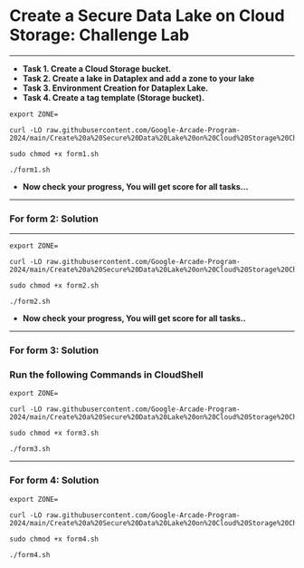 # Create a Secure Data Lake on Cloud Storage: Challenge Lab 
---

* **Task 1. Create a Cloud Storage bucket.**
* **Task 2. Create a lake in Dataplex and add a zone to your lake**
* **Task 3. Environment Creation for Dataplex Lake.**
* **Task 4. Create a tag template (Storage bucket).**

```
export ZONE=
```
```
curl -LO raw.githubusercontent.com/Google-Arcade-Program-2024/main/Create%20a%20Secure%20Data%20Lake%20on%20Cloud%20Storage%20Challenge%20Lab/form1.sh

sudo chmod +x form1.sh

./form1.sh
```

* **Now check your progress, You will get score for all tasks...**
---

### For form 2: Solution
---

```
export ZONE=
```
```
curl -LO raw.githubusercontent.com/Google-Arcade-Program-2024/main/Create%20a%20Secure%20Data%20Lake%20on%20Cloud%20Storage%20Challenge%20Lab/form2.sh

sudo chmod +x form2.sh

./form2.sh
```

* **Now check your progress, You will get score for all tasks..**
---

### For form 3: Solution

### Run the following Commands in CloudShell

```
export ZONE=
```
```
curl -LO raw.githubusercontent.com/Google-Arcade-Program-2024/main/Create%20a%20Secure%20Data%20Lake%20on%20Cloud%20Storage%20Challenge%20Lab/form3.sh

sudo chmod +x form3.sh

./form3.sh
```
---

### For form 4: Solution 


```
export ZONE=
```
```
curl -LO raw.githubusercontent.com/Google-Arcade-Program-2024/main/Create%20a%20Secure%20Data%20Lake%20on%20Cloud%20Storage%20Challenge%20Lab/form4.sh

sudo chmod +x form4.sh

./form4.sh
```
